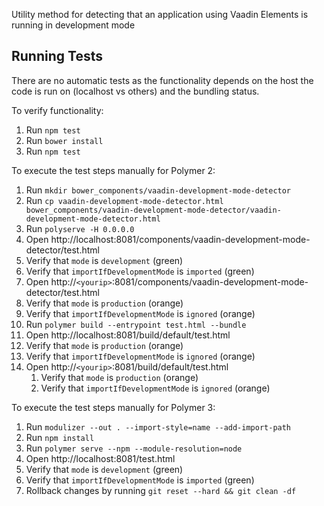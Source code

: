 Utility method for detecting that an application using Vaadin Elements is running in development mode

## Running Tests

There are no automatic tests as the functionality depends on the host the code is run on (localhost vs others) and the bundling status.

To verify functionality:
1. Run `npm test`
1. Run `bower install`
1. Run `npm test`

To execute the test steps manually for Polymer 2:

1. Run `mkdir bower_components/vaadin-development-mode-detector`
1. Run `cp vaadin-development-mode-detector.html bower_components/vaadin-development-mode-detector/vaadin-development-mode-detector.html`
1. Run `polyserve -H 0.0.0.0`
1. Open http://localhost:8081/components/vaadin-development-mode-detector/test.html
  1. Verify that `mode` is `development` (green)
  1. Verify that `importIfDevelopmentMode` is `imported` (green)
1. Open http://`<yourip>`:8081/components/vaadin-development-mode-detector/test.html
  1. Verify that `mode` is `production` (orange)
  1. Verify that `importIfDevelopmentMode` is `ignored` (orange)
1. Run `polymer build --entrypoint test.html --bundle`
1. Open http://localhost:8081/build/default/test.html
  1. Verify that `mode` is `production` (orange)
  1. Verify that `importIfDevelopmentMode` is `ignored` (orange)
1. Open http://`<yourip>`:8081/build/default/test.html
    1. Verify that `mode` is `production` (orange)
    1. Verify that `importIfDevelopmentMode` is `ignored` (orange)

To execute the test steps manually for Polymer 3:
1. Run `modulizer --out . --import-style=name --add-import-path`
1. Run `npm install`
1. Run `polymer serve --npm --module-resolution=node`
1. Open http://localhost:8081/test.html
  1. Verify that `mode` is `development` (green)
  1. Verify that `importIfDevelopmentMode` is `imported` (green)
1. Rollback changes by running `git reset --hard && git clean -df`
